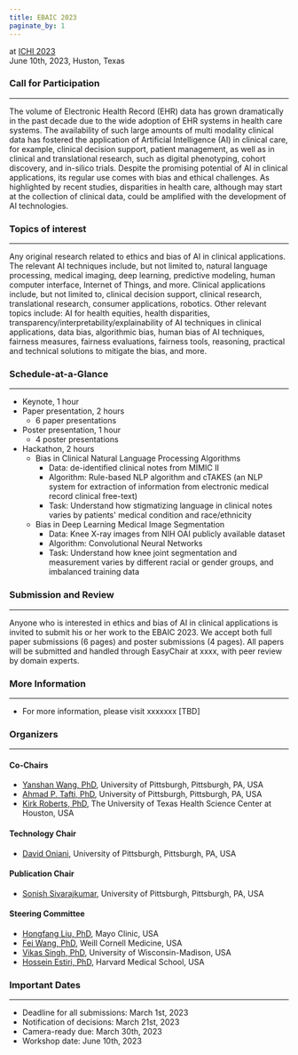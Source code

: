 ```yaml
---
title: EBAIC 2023
paginate_by: 1
---
```


at [ICHI 2023][ichi]  
June 10th, 2023, Huston, Texas

### Call for Participation

---

The volume of Electronic Health Record (EHR) data has grown dramatically in the past decade due to
the wide adoption of EHR systems in health care systems. The availability of such large amounts of
multi modality clinical data has fostered the application of Artificial Intelligence (AI) in
clinical care, for example, clinical decision support, patient management, as well as in clinical
and translational research, such as digital phenotyping, cohort discovery, and in-silico trials.
Despite the promising potential of AI in clinical applications, its regular use comes with bias and
ethical challenges. As highlighted by recent studies, disparities in health care, although may start
at the collection of clinical data, could be amplified with the development of AI technologies.

### Topics of interest

---

Any original research related to ethics and bias of AI in clinical applications. The relevant AI
techniques include, but not limited to, natural language processing, medical imaging, deep learning,
predictive modeling, human computer interface, Internet of Things, and more. Clinical applications
include, but not limited to, clinical decision support, clinical research, translational research,
consumer applications, robotics. Other relevant topics include: AI for health equities, health
disparities, transparency/interpretability/explainability of AI techniques in clinical applications,
data bias, algorithmic bias, human bias of AI techniques, fairness measures, fairness evaluations,
fairness tools, reasoning, practical and technical solutions to mitigate the bias, and more.

### Schedule-at-a-Glance

---

- Keynote, 1 hour
- Paper presentation, 2 hours
  - 6 paper presentations
- Poster presentation, 1 hour
  - 4 poster presentations
- Hackathon, 2 hours
  - Bias in Clinical Natural Language Processing Algorithms
    - Data: de-identified clinical notes from MIMIC II
    - Algorithm: Rule-based NLP algorithm and cTAKES (an NLP system for extraction of information
      from electronic medical record clinical free-text)
    - Task: Understand how stigmatizing language in clinical notes varies by patients' medical
      condition and race/ethnicity
  - Bias in Deep Learning Medical Image Segmentation
    - Data: Knee X-ray images from NIH OAI publicly available dataset
    - Algorithm: Convolutional Neural Networks
    - Task: Understand how knee joint segmentation and measurement varies by different racial or
      gender groups, and imbalanced training data

### Submission and Review

---

Anyone who is interested in ethics and bias of AI in clinical applications is invited to submit his
or her work to the EBAIC 2023. We accept both full paper submissions (6 pages) and poster
submissions (4 pages). All papers will be submitted and handled through EasyChair at xxxx, with peer
review by domain experts.

### More Information

---

- For more information, please visit xxxxxxx [TBD]

### Organizers

---

#### Co-Chairs

- [Yanshan Wang, PhD][drwang], University of Pittsburgh, Pittsburgh, PA, USA
- [Ahmad P. Tafti, PhD][drtafti], University of Pittsburgh, Pittsburgh, PA, USA
- [Kirk Roberts, PhD][drroberts], The University of Texas Health Science Center at Houston, USA

#### Technology Chair

- [David Oniani][david], University of Pittsburgh, Pittsburgh, PA, USA

#### Publication Chair

- [Sonish Sivarajkumar][sonish], University of Pittsburgh, Pittsburgh, PA, USA

#### Steering Committee

- [Hongfang Liu, PhD][drliu], Mayo Clinic, USA
- [Fei Wang, PhD][drfeiwang], Weill Cornell Medicine, USA
- [Vikas Singh, PhD][drsingh], University of Wisconsin-Madison, USA
- [Hossein Estiri, PhD][drestiri], Harvard Medical School, USA

### Important Dates

---

- Deadline for all submissions: March 1st, 2023
- Notification of decisions: March 21st, 2023
- Camera-ready due: March 30th, 2023
- Workshop date: June 10th, 2023

[ichi]: https://ieeeichi.github.io/ICHI2023/
[drwang]: https://www.shrs.pitt.edu/people/yanshan-wang
[drtafti]: https://aptafti.github.io/
[drroberts]: https://sbmi.uth.edu/faculty-and-staff/kirk-roberts.htm
[david]: https://www.davidoniani.com/
[sonish]: https://www.isp.pitt.edu/people/sonish-sivarajkumar
[drpadman]: https://www.heinz.cmu.edu/faculty-research/profiles/padman-rema/
[drliu]: https://www.mayo.edu/research/faculty/liu-hongfang-ph-d/bio-00055092
[drfeiwang]: https://weill.cornell.edu/faculty-highlight/fei-wang-phd
[drsingh]: https://www.biostat.wisc.edu/~vsingh/
[drestiri]: https://www.hsph.harvard.edu/population-development/people/hossein-estiri-phd/
